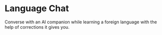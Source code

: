 # Language Chat
Converse with an AI companion while learning a foreign language with the help of corrections it gives you.